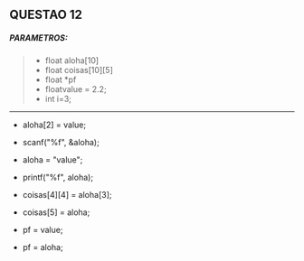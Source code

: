## QUESTAO 12


##### PARAMETROS:
>- float aloha[10]
>- float coisas[10][5]
>- float *pf
>- floatvalue = 2.2;
>- int i=3;
_____

- aloha[2] = value; 
>
- scanf("%f", &aloha); 
>
- aloha = "value"; 
>
- printf("%f", aloha); 
>
- coisas[4][4] = aloha[3]; 
>
- coisas[5] = aloha;
>
- pf = value;
>
- pf = aloha;
>

